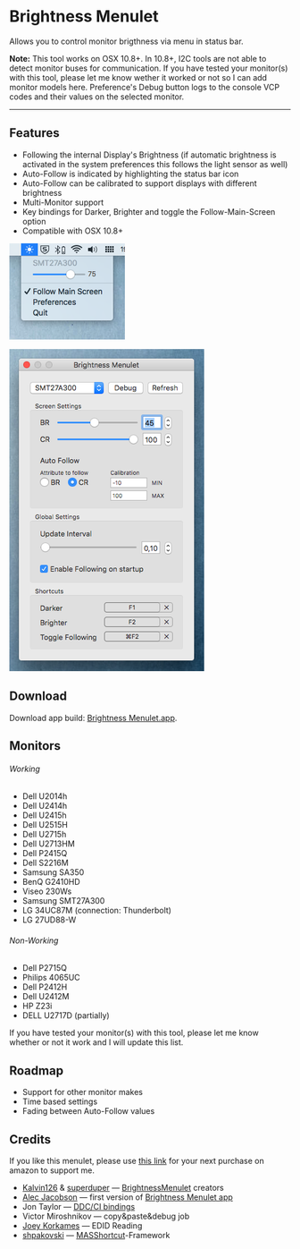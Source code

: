 # Brightness Menulet

Allows you to control monitor brigthness via menu in status bar.

**Note:** This tool works on OSX 10.8+. In 10.8+, I2C tools are not able to detect monitor buses for communication. If you have tested your monitor(s) with this tool, please let me know wether it worked or not so I can add monitor models here. Preference's Debug button logs to the console VCP codes and their values on the selected monitor.

---

## Features

-   Following the internal Display's Brightness (if automatic brightness is activated in the system preferences this follows the light sensor as well)
-   Auto-Follow is indicated by highlighting the status bar icon
-   Auto-Follow can be calibrated to support displays with different brightness
-   Multi-Monitor support
-   Key bindings for Darker, Brighter and toggle the Follow-Main-Screen option
-   Compatible with OSX 10.8+

![image](screenshot.png)

![image](screenshot2.png)

## Download

Download app build:
[Brightness Menulet.app](http://github.com/florianbeck/brightnessmenulet/releases/download/1.5/Brightness.Menulet.app.zip).

## Monitors

###### Working

* Dell U2014h
* Dell U2414h
* Dell U2415h
* Dell U2515H
* Dell U2715h
* Dell U2713HM
* Dell P2415Q
* Dell S2216M
* Samsung SA350
* BenQ G2410HD
* Viseo 230Ws
* Samsung SMT27A300
* LG 34UC87M (connection: Thunderbolt)
* LG 27UD88-W

###### Non-Working

* Dell P2715Q
* Philips 4065UC
* Dell P2412H
* Dell U2412M 
* HP Z23i
* DELL U2717D (partially)

If you have tested your monitor(s) with this tool, please let me know
whether or not it work and I will update this list.

## Roadmap

-   Support for other monitor makes
-   Time based settings
-   Fading between Auto-Follow values

## Credits

If you like this menulet, please use [this link](http://amazon.florianbeck.de) for your next purchase on amazon to support me.

-   [Kalvin126](https://github.com/Kalvin126) &
    [superduper](https://github.com/superduper) —
    [BrightnessMenulet](https://github.com/Kalvin126/BrightnessMenulet)
    creators
-   [Alec Jacobson](http://www.alecjacobson.com/weblog/) — first version
    of [Brightness Menulet
    app](http://www.alecjacobson.com/weblog/?p=1127)
-   Jon Taylor — [DDC/CI
    bindings](https://github.com/jontaylor/DDC-CI-Tools-for-OS-X)
-   Victor Miroshnikov — copy&paste&debug job
-   [Joey Korkames](https://github.com/kfix/ddcctl) — EDID Reading
-   [shpakovski](https://github.com/shpakovski) —
    [MASShortcut](https://github.com/shpakovski/MASShortcut)-Framework
